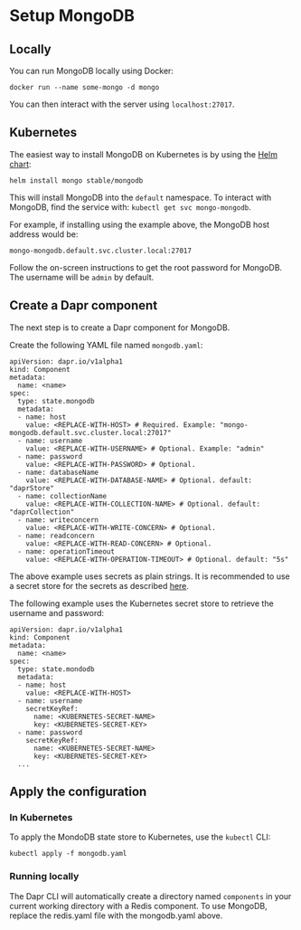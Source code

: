 # Setup MongoDB 

## Locally

You can run MongoDB locally using Docker:

```
docker run --name some-mongo -d mongo
```

You can then interact with the server using `localhost:27017`.

## Kubernetes

The easiest way to install MongoDB on Kubernetes is by using the [Helm chart](https://github.com/helm/charts/tree/master/stable/mongodb):

```
helm install mongo stable/mongodb
```

This will install MongoDB into the `default` namespace.
To interact with MongoDB, find the service with: `kubectl get svc mongo-mongodb`.

For example, if installing using the example above, the MongoDB host address would be:

`mongo-mongodb.default.svc.cluster.local:27017`


Follow the on-screen instructions to get the root password for MongoDB.
The username will be `admin` by default.

## Create a Dapr component

The next step is to create a Dapr component for MongoDB.

Create the following YAML file named `mongodb.yaml`:

```
apiVersion: dapr.io/v1alpha1
kind: Component
metadata:
  name: <name>
spec:
  type: state.mongodb
  metadata:
  - name: host
    value: <REPLACE-WITH-HOST> # Required. Example: "mongo-mongodb.default.svc.cluster.local:27017"
  - name: username
    value: <REPLACE-WITH-USERNAME> # Optional. Example: "admin"
  - name: password
    value: <REPLACE-WITH-PASSWORD> # Optional.
  - name: databaseName
    value: <REPLACE-WITH-DATABASE-NAME> # Optional. default: "daprStore"
  - name: collectionName
    value: <REPLACE-WITH-COLLECTION-NAME> # Optional. default: "daprCollection"
  - name: writeconcern
    value: <REPLACE-WITH-WRITE-CONCERN> # Optional.
  - name: readconcern
    value: <REPLACE-WITH-READ-CONCERN> # Optional.
  - name: operationTimeout
    value: <REPLACE-WITH-OPERATION-TIMEOUT> # Optional. default: "5s"
```

The above example uses secrets as plain strings. It is recommended to use a secret store for the secrets as described [here](../../concepts/components/secrets.md).

The following example uses the Kubernetes secret store to retrieve the username and password:

```
apiVersion: dapr.io/v1alpha1
kind: Component
metadata:
  name: <name>
spec:
  type: state.mondodb
  metadata:
  - name: host
    value: <REPLACE-WITH-HOST>
  - name: username
    secretKeyRef:
      name: <KUBERNETES-SECRET-NAME>
      key: <KUBERNETES-SECRET-KEY>
  - name: password
    secretKeyRef:
      name: <KUBERNETES-SECRET-NAME>
      key: <KUBERNETES-SECRET-KEY>
  ...
``` 


## Apply the configuration

### In Kubernetes

To apply the MondoDB state store to Kubernetes, use the `kubectl` CLI:

```
kubectl apply -f mongodb.yaml
```

### Running locally

The Dapr CLI will automatically create a directory named `components` in your current working directory with a Redis component.
To use MongoDB, replace the redis.yaml file with the mongodb.yaml above.
